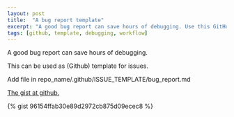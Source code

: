 ```yaml
---
layout: post
title:  "A bug report template"
excerpt: "A good bug report can save hours of debugging. Use this GitHub issue template to standardize bug reporting in your projects."
tags: [github, template, debugging, workflow]
---
```


A good bug report can save hours of debugging. 

This can be used as (Github) template for issues. 

Add file in repo_name/.github/ISSUE_TEMPLATE/bug_report.md 

[The gist at github.](https://gist.github.com/roberthopman/96154ffab30e89d2972cb875d09ecec8)

{% gist 96154ffab30e89d2972cb875d09ecec8 %}
